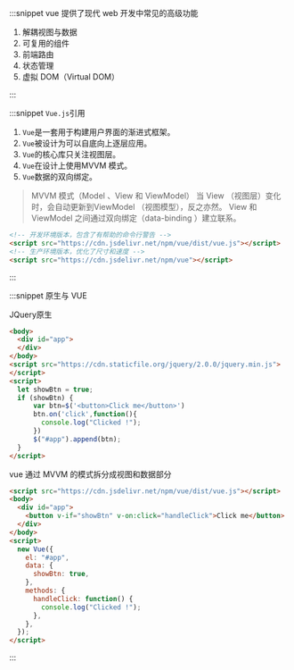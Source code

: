 :::snippet vue 提供了现代 web 开发中常见的高级功能

1. 解耦视图与数据
2. 可复用的组件
3. 前端路由
4. 状态管理
5. 虚拟 DOM（Virtual DOM）

:::

:::snippet `Vue.js`引用

1. `Vue`是一套用于构建用户界面的渐进式框架。
2. `Vue`被设计为可以自底向上逐层应用。
3. `Vue`的核心库只关注视图层。
4. `Vue`在设计上使用MVVM 模式。
5. `Vue`数据的双向绑定。

> MVVM 模式（Model 、View 和 ViewModel）
当 View （视图层）变化时，会自动更新到ViewModel （视图模型），反之亦然。
View 和 ViewModel 之间通过双向绑定（data-binding ）建立联系。

```html
<!-- 开发环境版本，包含了有帮助的命令行警告 -->
<script src="https://cdn.jsdelivr.net/npm/vue/dist/vue.js"></script>
<!-- 生产环境版本，优化了尺寸和速度 -->
<script src="https://cdn.jsdelivr.net/npm/vue"></script>
```

:::

:::snippet 原生与 VUE

JQuery原生

```html
<body>
  <div id="app">
  </div>
</body>
<script src="https://cdn.staticfile.org/jquery/2.0.0/jquery.min.js">
</script>
<script>
  let showBtn = true;
  if (showBtn) {
      var btn=$('<button>Click me</button>')
      btn.on('click',function(){
        console.log("Clicked !");
      })
      $("#app").append(btn);
  }
</script>
```

vue 通过 MVVM 的模式拆分成视图和数据部分

```html
<script src="https://cdn.jsdelivr.net/npm/vue/dist/vue.js"></script>
<body>
  <div id="app">
    <button v-if="showBtn" v-on:click="handleClick">Click me</button>
  </div>
</body>
<script>
  new Vue({
    el: "#app",
    data: {
      showBtn: true,
    },
    methods: {
      handleClick: function() {
        console.log("Clicked !");
      },
    },
  });
</script>
```

:::